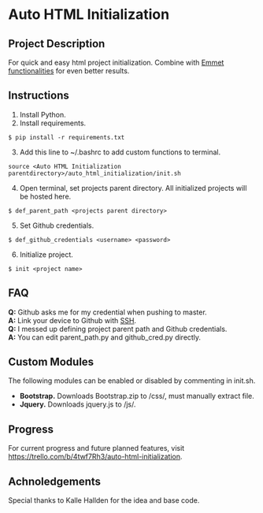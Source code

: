 # Auto HTML Initialization

## Project Description
For quick and easy html project initialization. Combine with [Emmet functionalities](https://code.visualstudio.com/docs/editor/emmet) for even better results.

## Instructions
1. Install Python.
2. Install requirements.
```
$ pip install -r requirements.txt
```
3. Add this line to ~/.bashrc to add custom functions to terminal.
```
source <Auto HTML Initialization parentdirectory>/auto_html_initialization/init.sh
```
4. Open terminal, set projects parent directory. All initialized projects will be hosted here.
```
$ def_parent_path <projects parent directory>
```
5. Set Github credentials.
```
$ def_github_credentials <username> <password>
```
6. Initialize project.
```
$ init <project name>
```

## FAQ
**Q:** Github asks me for my credential when pushing to master.<br>
**A:** Link your device to Github with [SSH](https://help.github.com/en/github/authenticating-to-github/connecting-to-github-with-ssh).<br>
**Q:** I messed up defining project parent path and Github credentials.<br>
**A:** You can edit parent_path.py and github_cred.py directly.

## Custom Modules
The following modules can be enabled or disabled by commenting in init.sh.
* **Bootstrap.** Downloads Bootstrap.zip to <project directory>/css/, must manually extract file.
* **Jquery.** Downloads jquery.js to <project directory>/js/.

## Progress
For current progress and future planned features, visit https://trello.com/b/4twf7Rh3/auto-html-initialization.

## Achnoledgements
Special thanks to Kalle Hallden for the idea and base code.